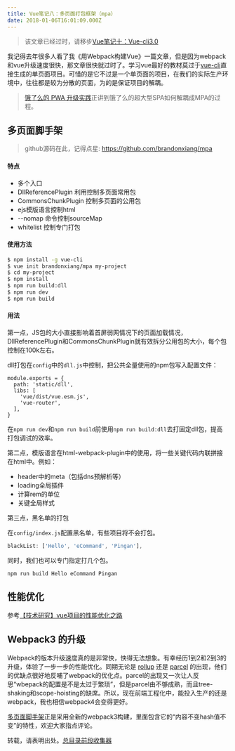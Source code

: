 ```yaml
---
title: Vue笔记八：多页面打包框架（mpa）
date: 2018-01-06T16:01:09.000Z
---
```


> 该文章已经过时，请移步[Vue笔记十：Vue-cli3.0](https://brandonxiang.vercel.app/blog/vue10)

我记得去年很多人看了我《用Webpack构建Vue》一篇文章，但是因为webpack和vue升级速度很快，那文章很快就过时了。学习vue最好的教材莫过于[vue-cli](https://github.com/vuejs/vue-cli)直接生成的单页面项目。可惜的是它不过是一个单页面的项目，在我们的实际生产环境中，往往都是较为分散的页面，为的是保证项目的解耦。

> [饿了么的 PWA 升级实践](https://huangxuan.me/2017/07/12/upgrading-eleme-to-pwa/)正讲到饿了么的超大型SPA如何解耦成MPA的过程。

## 多页面脚手架

> github源码在此，记得点星: 
https://github.com/brandonxiang/mpa

#### 特点

- 多个入口
- DllReferencePlugin 利用控制多页面常用包
- CommonsChunkPlugin 控制多页面的公用包
- ejs模版语言控制html
- --nomap 命令控制sourceMap
- whitelist 控制专门打包

#### 使用方法

```bash
$ npm install -g vue-cli
$ vue init brandonxiang/mpa my-project
$ cd my-project
$ npm install
$ npm run build:dll
$ npm run dev
$ npm run build
```

#### 用法

第一点，JS包的大小直接影响着首屏弱网情况下的页面加载情况，DllReferencePlugin和CommonsChunkPlugin就有效拆分公用包的大小，每个包控制在100k左右。

dll打包在`config`中的`dll.js`中控制，把公共全量使用的npm包写入配置文件：

```
module.exports = {
  path: 'static/dll',
  libs: [
    'vue/dist/vue.esm.js',
    'vue-router',
  ],
}
```

在`npm run dev`和`npm run build`前使用`npm run build:dll`去打固定dll包，提高打包调试的效率。

第二点，模版语言在html-webpack-plugin中的使用，将一些关键代码内联拼接在html中。例如：

- header中的meta（包括dns预解析等）
- loading全局插件
- 计算rem的单位
- 关键全局样式

第三点，黑名单的打包

在`config/index.js`配置黑名单，有些项目将不会打包。

```javascript
blackList: ['Hello', 'eCommand', 'Pingan'],
```

同时，我们也可以专门指定打几个包。

```
npm run build Hello eCommand Pingan
```

## 性能优化

参考[【技术研究】vue项目的性能优化之路](https://www.jianshu.com/p/40b04701c571)

## Webpack3 的升级

Webpack的版本升级速度真的是非常快，快得无法想象。有幸经历1到2和2到3的升级，体验了一步一步的性能优化。同期无论是 [rollup](https://rollupjs.org/guide/en/) 还是 [parcel](https://parceljs.org/) 的出现，他们的优缺点很好地反哺了webpack的优化点。parcel的出现又一次让人反思“wbepack的配置是不是太过于繁琐”，但是parcel由不够成熟，而且tree-shaking和scope-hoisting的缺席。所以，现在前端工程化中，能投入生产的还是webpack，我也相信webpack4会变得更好。

[多页面脚手架](https://github.com/brandonxiang/mpa)正是采用全新的webpack3构建，里面包含它的“内容不变hash值不变”的特性，欢迎大家指点评论。

转载，请表明出处。[总目录前段收集器](http://www.jianshu.com/p/c1e3b96c1293)

